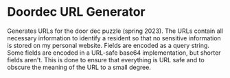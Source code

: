 # Doordec URL Generator

Generates URLs for the door dec puzzle (spring 2023). The URLs contain all necessary information to identify a resident so that no sensitive information is stored on my personal website. Fields are encoded as a query string. Some fields are encoded in a URL-safe base64 implementation, but shorter fields aren't. This is done to ensure that everything is URL safe and to obscure the meaning of the URL to a small degree.
